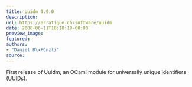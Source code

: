 ```yaml
---
title: Uuidm 0.9.0
description:
url: https://erratique.ch/software/uuidm
date: 2008-06-11T18:10:19-00:00
preview_image:
featured:
authors:
- "Daniel B\xFCnzli"
source:
---
```


<p>First release of Uuidm, an OCaml module for universally unique identifiers (<abbr>UUID</abbr>s).</p>

